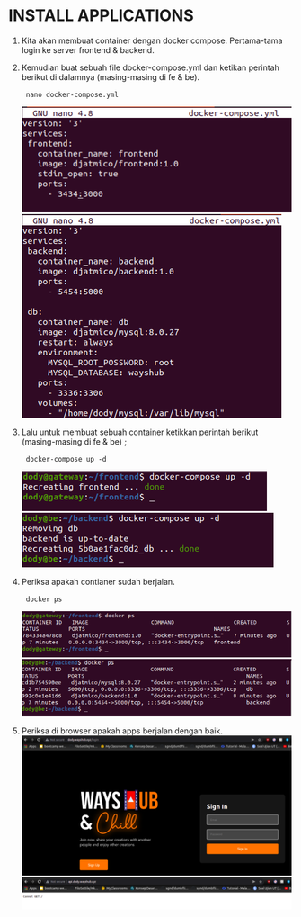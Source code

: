 # **INSTALL APPLICATIONS**

1. Kita akan membuat container dengan docker compose. Pertama-tama login ke server frontend & backend.
2. Kemudian buat sebuah file docker-compose.yml dan ketikan perintah berikut di dalamnya (masing-masing di fe & be).
   
        nano docker-compose.yml
    ![composefe](assets/images-install-app/composefe.png) <br>
    ![composebe](assets/images-install-app/composebe.png) <br>

3. Lalu untuk membuat sebuah container ketikkan perintah berikut (masing-masing di fe & be) ;
   
        docker-compose up -d
    ![composeupfe](assets/images-install-app/composeupfe.png) <br>
    ![composeupbe](assets/images-install-app/composeupbe.png) <br>

4. Periksa apakah contianer sudah berjalan.

        docker ps
    ![psfe](assets/images-install-app/psfe.png) <br>
    ![psbe](assets/images-install-app/psbe.png) <br>

5. Periksa di browser apakah apps berjalan dengan baik. <br>
   ![resultfe](assets/images-install-app/resultfe.png) <br>
   ![resultbe](assets/images-install-app/resultbe.png)